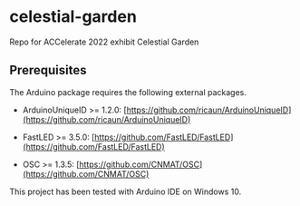 # celestial-garden
Repo for ACCelerate 2022 exhibit Celestial Garden

## Prerequisites
The Arduino package requires the following external packages.

* ArduinoUniqueID >= 1.2.0: [https://github.com/ricaun/ArduinoUniqueID](https://github.com/ricaun/ArduinoUniqueID)

* FastLED >= 3.5.0: [https://github.com/FastLED/FastLED](https://github.com/FastLED/FastLED)

* OSC >= 1.3.5: [https://github.com/CNMAT/OSC](https://github.com/CNMAT/OSC)

This project has been tested with Arduino IDE on Windows 10. 